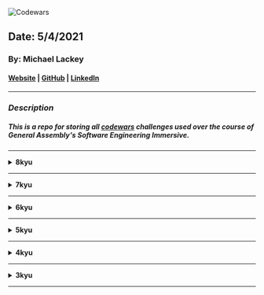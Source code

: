 ![Codewars](https://external-content.duckduckgo.com/iu/?u=https%3A%2F%2Fkhsmustangmonthly.com%2Fwp-content%2Fuploads%2F2020%2F05%2FInkBanner450x1000.jpg&f=1&nofb=1)

## Date: 5/4/2021

### By: Michael Lackey
#### [Website](https://michaellackey.com/) | [GitHub](https://github.com/mlackey9601) | [LinkedIn](https://www.linkedin.com/in/michaelglackey/)
***

### ***Description***

##### This is a repo for storing all [codewars](https://www.codewars.com/) challenges used over the course of General Assembly's Software Engineering Immersive.
***

<details><summary><strong>8kyu</strong></summary>

<ul type="none">

<li><details><summary><strong>Holiday VI - Shark Pontoon</strong></summary>

#### [LINK](https://www.codewars.com/kata/57e921d8b36340f1fd000059/train/javascript)
#### PROMPT: 
Your friend invites you out to a cool floating pontoon around 1km off the beach. Among other things, the pontoon has a huge slide that drops you out right into the ocean, a small way from a set of stairs used to climb out.

As you plunge out of the slide into the water, you see a shark hovering in the darkness under the pontoon... Crap!

You need to work out if the shark will get to you before you can get to the pontoon. To make it easier... as you do the mental calculations in the water you either freeze when you realise you are dead, or swim when you realise you can make it!

You are given 5 variables:

- sharkDistance = distance from the shark to the pontoon. The shark will eat you if it reaches you before you escape to the pontoon.

- sharkSpeed = how fast it can move in metres/second.

- pontoonDistance = how far you need to swim to safety in metres.

- youSpeed = how fast you can swim in metres/second.

- dolphin = a boolean, if true, you can half the swimming speed of the shark as the dolphin will attack it.

The pontoon, you, and the shark are all aligned in one dimension.

If you make it, return "Alive!", if not, return "Shark Bait!".

#### SOLUTION:
```javascript
solution here
```

</details></li>

</details></ul>

____

<details><summary><strong>7kyu</strong></summary>

<ul type="none">

<li><details><summary><strong>Exes and Ohs</strong></summary>

#### [LINK](https://www.codewars.com/kata/55908aad6620c066bc00002a/train/javascript)

#### PROMPT: 
Check to see if a string has the same amount of 'x's and 'o's. The method must return a boolean and be case insensitive. The string can contain any char.

#### EXAMPLES:
```javascript
XO("ooxx") --> true
XO("xooxx") --> false
XO("ooxXm") --> true
XO("zpzpzpp") --> true // when no 'x' and 'o' is present, should return true
XO("zzoo") --> false
```

##### SOLUTION:
```javascript
solution here
```

</details></li>

<li><details><summary><strong>Merge Two Arrays</strong></summary>

#### [LINK](https://www.codewars.com/kata/583af10620dda4da270000c5/train/javascript)
#### PROMPT: 
Write a function that combines two arrays by alternatingly taking elements from each array in turn.

#### EXAMPLES:
```javascript
[a, b, c, d, e], [1, 2, 3, 4, 5] --> [a, 1, b, 2, c, 3, d, 4, e, 5]

[1, 2, 3], [a, b, c, d, e, f] --> [1, a, 2, b, 3, c, d, e, f]
```

The arrays may be of different lengths, with at least one character/digit.
One array will be of string characters (in lower case, a-z), a second of integers (all positive starting at 1).

#### SOLUTION:
```javascript
solution here
```

</details></li>

<li><details><summary><strong>Basic Sequence Practice</strong></summary>

#### [LINK](https://www.codewars.com/kata/5436f26c4e3d6c40e5000282/train/javascript)
#### PROMPT: 
A sequence or a series, in mathematics, is a string of objects, like numbers, that follow a particular pattern. The individual elements in a sequence are called terms. A simple example is 3, 6, 9, 12, 15, 18, 21, ..., where the pattern is: "add 3 to the previous term".

In this kata, we will be using a more complicated sequence: 0, 1, 3, 6, 10, 15, 21, 28, ... This sequence is generated with the pattern: "the nth term is the sum of numbers from 0 to n, inclusive".

```javascript
[ 0,  1,    3,      6,   ...]
0  0+1  0+1+2  0+1+2+3
```

Complete the function that takes an integer n and returns a list/array of length abs(n) + 1 of the arithmetic series explained above. Whenn < 0 return the sequence with negative terms.

#### EXAMPLES:
```javascript
 5  -->  [0,  1,  3,  6,  10,  15]
-5  -->  [0, -1, -3, -6, -10, -15]
 7  -->  [0,  1,  3,  6,  10,  15,  21,  28]
```

#### SOLUTION:
```javascript
function sumOfN(n) {
  let sumArr = [];
  sumArr[0] = 0;
  for (let i = 1; i < Math.abs(n)+1; i++) {
    if(n > 0) {
      sumArr[i] = sumArr[i-1]+i;
    } else {
      sumArr[i] = sumArr[i-1]-i;
    }
  }
  return sumArr
}
```

</details></li>

<li><details><summary><strong>Fun with ES6 Classes #3 - Cuboids, Cubes, and Getters</strong></summary>

#### [LINK](https://www.codewars.com/kata/56fbdda707cff41b68000de2/train/javascript)
#### PROMPT: 
Define the following classes.

I. Cuboid
The object constructor for the class Cuboid should receive exactly three arguments in the following order: length, width, height and store these three values in this.length, this.width and this.height respectively.

The class Cuboid should then have a getter surfaceArea which returns the surface area of the cuboid and a getter volume which returns the volume of the cuboid.

II. Cube
class Cube is a subclass of class Cuboid. The constructor function of Cube should receive one argument only, its length, and use that value passed in to set this.length, this.width and this.height.

Hint: Make a call to super, passing in the correct arguments, to make life easier ;)

#### SOLUTION:
```javascript
solution here
```

</details></li>

<li><details><summary><strong>Calculator: Coin Combination</strong></summary>

#### [LINK](https://www.codewars.com/kata/564d0490e96393fc5c000029/train/javascript)
#### PROMPT: 
The function takes cents value (int) and needs to return the minimum number of coins combination of the same value.

The function should return an array where
coins[0] = pennies ==> $00.01
coins[1] = nickels ==> $00.05
coins[2] = dimes ==> $00.10
coins[3] = quarters ==> $00.25

#### EXAMPLE:
```javascript
coinCombo(6) --> [1, 1, 0, 0]
```

#### SOLUTION:
```javascript
solution here
```

</details></li>

<li><details><summary><strong>Every Possible Sum of Two Digits</strong></summary>

#### [LINK](https://www.codewars.com/kata/5b4e474305f04bea11000148/train/javascript)
#### PROMPT: 
Given a long number, return all the possible sum of two digits of it.

#### EXAMPLE:
12345: all possible sum of two digits from that number are:
```javascript
[ 1 + 2, 1 + 3, 1 + 4, 1 + 5, 2 + 3, 2 + 4, 2 + 5, 3 + 4, 3 + 5, 4 + 5 ]
```
Therefore the result must be:
```javascript
[ 3, 4, 5, 6, 5, 6, 7, 7, 8, 9 ]
```

#### SOLUTION:
```javascript
solution here
```

</details></li>

<li><details><summary><strong>Simple Fun #136: Missing Values</strong></summary>

#### [LINK](https://www.codewars.com/kata/58a66c208b88b2de660000c3/train/javascript)
#### PROMPT: 
You are given a sequence of positive ints where every element appears three times, except one that appears only once (let's call it x) and one that appears only twice (let's call it y).

Your task is to find x * x * y.

Input/Output:

[input] integer array arr
an array contains positive integers.

[output] an integer
The value of x * x * y

#### EXAMPLES:
```javascript
arr = [1, 1, 1, 2, 2, 3] --> 18
//  3 x 3 x 2 = 18

arr = [6, 5, 4, 100, 6, 5, 4, 100, 6, 5, 4, 200] --> 4000000
//  200 x 200 x 100 = 4000000
```

#### SOLUTION:
```javascript
solution here
```

</details></li>

<li><details><summary><strong>Larger Product or Sum</strong></summary>

#### [LINK](https://www.codewars.com/kata/5c4cb8fc3cf185147a5bdd02/train/javascript)
#### PROMPT: 
For this Kata you will be given an array of numbers and another number n. You have to find the sum of the n largest numbers of the array and the product of the n smallest numbers of the array, and compare the two.

If the sum of the n largest numbers is higher, return "sum"
If the product of the n smallest numbers is higher, return "product"
If the 2 values are equal, return "same"

Note The array will never be empty and n will always be smaller than the length of the array.

#### EXAMPLE:
```javascript
sumOrProduct([10, 41, 8, 16, 20, 36, 9, 13, 20], 3) --> "product"
```

The sum of the 3 highest numbers is 41 + 36 + 20 = 97

The product of the lowest 3 numbers is 8 x 9 x 10 = 720

The product of the 3 lowest numbers is higher than the sum of the 3 highest numbers so the function returns "product"

#### SOLUTION:
```javascript
solution here
```

</details></li>

<li><details><summary><strong>Isograms</strong></summary>

#### [LINK](https://www.codewars.com/kata/54ba84be607a92aa900000f1/train/javascript)
#### PROMPT: 
An isogram is a word that has no repeating letters, consecutive or non-consecutive. Implement a function that determines whether a string that contains only letters is an isogram. Assume the empty string is an isogram. Ignore letter case.

#### EXAMPLES:
```javascript
isIsogram("Dermatoglyphics") --> true
isIsogram("aba") --> false
isIsogram("moOse") --> false // ignore letter case
```

#### SOLUTION:
```javascript
solution here
```

</details></li>

<li><details><summary><strong>Growth of a Population</strong></summary>

#### [LINK]()
#### PROMPT: 
In a small town the population is p0 = 1000 at the beginning of a year. The population regularly increases by 2 percent per year and moreover 50 new inhabitants per year come to live in the town. How many years does the town need to see its population greater or equal to p = 1200 inhabitants?

At the end of the first year there will be: 
1000 + 1000 * 0.02 + 50 => 1070 inhabitants

At the end of the 2nd year there will be: 
1070 + 1070 * 0.02 + 50 => 1141 inhabitants (** number of inhabitants is an integer **)

At the end of the 3rd year there will be:
1141 + 1141 * 0.02 + 50 => 1213

It will need 3 entire years.
More generally given parameters:

p0, percent, aug (inhabitants coming or leaving each year), p (population to surpass)

the function nb_year should return n number of entire years needed to get a population greater or equal to p.

aug is an integer, percent a positive or null floating number, p0 and p are positive integers (> 0)

#### EXAMPLES:
```javascript
nb_year(1500, 5, 100, 5000) --> 15
nb_year(1500000, 2.5, 10000, 2000000) --> 10
```

Note: Don't forget to convert the percent parameter as a percentage in the body of your function: if the parameter percent is 2 you have to convert it to 0.02.

#### SOLUTION:
```javascript
solution here
```

</details></li>

</details></ul>

____

<details><summary><strong>6kyu</strong></summary>

<ul type="none">

<li><details><summary><strong>Find the Odd Integer</strong></summary>

#### [LINK](https://www.codewars.com/kata/54da5a58ea159efa38000836/train/javascript)
#### PROMPT: 
Given an array of integers, find the one that appears an odd number of times.

There will always be only one integer that appears an odd number of times.

#### SOLUTION:
```javascript
solution here
```

</details></li>

<li><details><summary><strong>English Beggars</strong></summary>

#### [LINK](https://www.codewars.com/kata/59590976838112bfea0000fa/train/javascript)
#### PROMPT: 
Your task here is pretty simple: given an array of values and an amount of beggars, you are supposed to return an array with the sum of what each beggar brings home, assuming they all take regular turns, from the first to the last.

For example: [1,2,3,4,5] for 2 beggars will return a result of [9,6], as the first one takes [1,3,5], the second collects [2,4].

The same array with 3 beggars would have in turn have produced a better out come for the second beggar: [5,7,3], as they will respectively take [1,4], [2,5] and [3].

Also note that not all beggars have to take the same amount of "offers", meaning that the length of the array is not necessarily a multiple of n; length can be even shorter, in which case the last beggars will of course take nothing (0).

Note: in case you don't get why this kata is about English beggars, then you are not familiar on how religiously queues are taken in the kingdom ;)

Note 2: do not modify the input array.

#### SOLUTION:
```javascript
solution here
```

</details></li>

<li><details><summary><strong>Create Phone Number</strong></summary>

#### [LINK](https://www.codewars.com/kata/525f50e3b73515a6db000b83/train/javascript)
#### PROMPT:
Write a function that accepts an array of 10 integers (between 0 and 9), that returns a string of those numbers in the form of a phone number.

#### EXAMPLE:
```javascript
createPhoneNumber([1, 2, 3, 4, 5, 6, 7, 8, 9, 0]) --> "(123) 456-7890"
```

The returned format must be correct in order to complete this challenge.
Don't forget the space after the closing parentheses!

#### SOLUTION:
```javascript
solution here
```

</details></li>

<li><details><summary><strong>Who Likes It?</strong></summary>

#### [LINK](https://www.codewars.com/kata/5266876b8f4bf2da9b000362/train/javascript)
#### PROMPT: 
You probably know the "like" system from Facebook and other pages. People can "like" blog posts, pictures or other items. We want to create the text that should be displayed next to such an item.

Implement a function likes :: [String] -> String, which must take in input array, containing the names of people who like an item. It must return the display text.

#### EXAMPLES:
```javascript
likes [] --> "no one likes this"
likes ["Peter"] --> "Peter likes this"
likes ["Jacob", "Alex"] --> "Jacob and Alex like this"
likes ["Max", "John", "Mark"] --> "Max, John and Mark like this"
likes ["Alex", "Jacob", "Mark", "Max"] --> "Alex, Jacob and 2 others like this"
```

#### SOLUTION:
```javascript
solution here
```

</details></li>

<li><details><summary><strong>Split Strings</strong></summary>

#### [LINK](https://www.codewars.com/kata/515de9ae9dcfc28eb6000001/train/javascript)
#### PROMPT: 
Complete the solution so that it splits the string into pairs of two characters. If the string contains an odd number of characters then it should replace the missing second character of the final pair with an underscore ('_').

#### EXAMPLES:
```javascript
solution('abc') --> ['ab', 'c_']
solution('abcdef') --> ['ab', 'cd', 'ef']
```

#### SOLUTION:
```javascript
solution here
```

</details></li>

</details></ul>

____

<details><summary><strong>5kyu</strong></summary>

<ul type="none">

<li><details><summary><strong>NAME</strong></summary>

#### [LINK]()
#### PROMPT: 


#### EXAMPLES:
```javascript
examples here
```

#### SOLUTION:
```javascript
solution here
```

</details></li>

</details></ul>

____

<details><summary><strong>4kyu</strong></summary>

<ul type="none">

<li><details><summary><strong>NAME</strong></summary>

#### [LINK]()
#### PROMPT: 


#### EXAMPLES:
```javascript
examples here
```

#### SOLUTION:
```javascript
solution here
```

</details></li>

</details></ul>

____

<details><summary><strong>3kyu</strong></summary>

<ul type="none">

<li><details><summary><strong>NAME</strong></summary>

#### [LINK]()
#### PROMPT: 


#### EXAMPLES:
```javascript
examples here
```

#### SOLUTION:
```javascript
solution here
```

</details></li>

</details></ul>

____
